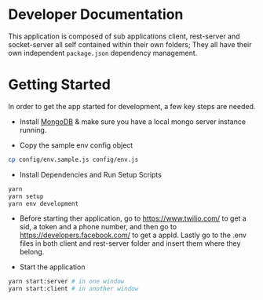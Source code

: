 # Developer Documentation

This application is composed of sub applications client, rest-server and socket-server all self contained within their own folders; They all have their own independent `package.json` dependency management.

# Getting Started

In order to get the app started for development, a few key steps are needed.

* Install [MongoDB](https://www.mongodb.com/) & make sure you have a local mongo server instance running.

* Copy the sample env config object

```bash
cp config/env.sample.js config/env.js
```

* Install Dependencies and Run Setup Scripts

```bash
yarn
yarn setup
yarn env development
```

* Before starting ther application, go to https://www.twilio.com/ to get a sid, a token and a phone number, and then go to https://developers.facebook.com/ to get a appId. Lastly go to the .env files in both client and rest-server folder and insert them where they belong.

* Start the application

```bash
yarn start:server # in one window
yarn start:client # in another window
```



